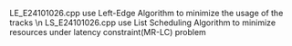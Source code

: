 LE_E24101026.cpp use Left-Edge Algorithm to minimize the usage of the tracks \n
LS_E24101026.cpp use List Scheduling Algorithm to minimize resources under latency constraint(MR-LC) problem
